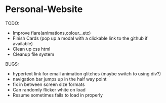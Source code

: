 # Personal-Website
TODO: 
- Improve flare(animations,colour...etc) 
- Finish Cards (pop up a modal with a clickable link to the github if available)
- Clean up css html
- Cleanup file system

BUGS:
 - hypertext link for email animation glitches (maybe switch to using div?)
 - navigation bar jumps up in the half way point
 - fix in between screen size formats
 - Can randomly flicker white on load
 - Resume sometimes fails to load in properly
 
 
 
